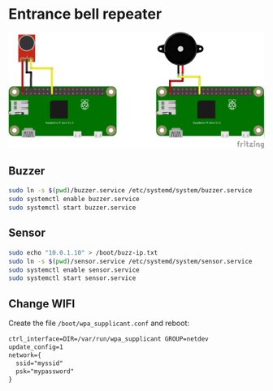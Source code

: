 Entrance bell repeater
======================

![Sketch](./sketch.png)

Buzzer
------

```bash
sudo ln -s $(pwd)/buzzer.service /etc/systemd/system/buzzer.service
sudo systemctl enable buzzer.service
sudo systemctl start buzzer.service
```

Sensor
------

```bash
sudo echo "10.0.1.10" > /boot/buzz-ip.txt
sudo ln -s $(pwd)/sensor.service /etc/systemd/system/sensor.service
sudo systemctl enable sensor.service
sudo systemctl start sensor.service
```

Change WIFI
-----------

Create the file `/boot/wpa_supplicant.conf` and reboot:

```
ctrl_interface=DIR=/var/run/wpa_supplicant GROUP=netdev
update_config=1
network={
  ssid="myssid"
  psk="mypassword"
}
```
